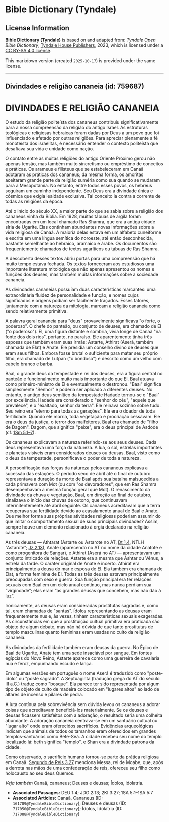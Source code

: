 # Bible Dictionary (Tyndale)

## License Information

**Bible Dictionary (Tyndale)** is based on and adapted from: _Tyndale Open Bible Dictionary_, [Tyndale House Publishers](https://tyndaleopenresources.com/), 2023, which is licensed under a [CC BY-SA 4.0 license](https://creativecommons.org/licenses/by-sa/4.0/legalcode.en).

This markdown version (created `2025-10-17`) is provided under the same license.



--------------------------------

## Divindades e religião cananeia (id: 759687)

DIVINDADES E RELIGIÃO CANANEIA
==============================

O estudo da religião politeísta dos cananeus contribuiu significativamente para a nossa compreensão da religião do antigo Israel. As estruturas teológicas e religiosas hebraicas foram dadas por Deus a um povo que foi influenciado e afetado por outras religiões. Para apreciar plenamente a fé monoteísta dos israelitas, é necessário entender o contexto politeísta que desafiava sua vida e unidade como nação.

O contato entre as muitas religiões do antigo Oriente Próximo gerou não apenas tensão, mas também muito sincretismo ou empréstimo de conceitos e práticas. Os arameus e filisteus que se estabeleceram em Canaã adotaram as práticas dos cananeus; da mesma forma, os amoritas aceitaram grande parte da religião suméria como sua quando se mudaram para a Mesopotâmia. No entanto, entre todos esses povos, os hebreus seguiram um caminho independente. Seu Deus era a divindade única e cósmica que exigia lealdade exclusiva. Tal conceito ia contra a corrente de todas as religiões da época.

Até o início do século XX, a maior parte do que se sabia sobre a religião dos cananeus vinha da Bíblia. Em 1928, muitas tábuas de argila foram encontradas em um local chamado Ras Shamra, que era a antiga cidade síria de Ugarite. Elas continham abundantes novas informações sobre a vida religiosa de Canaã. A maioria delas estava em um alfabeto cuneiforme e escrita em uma língua semítica do noroeste, até então desconhecida, bastante semelhante ao hebraico, aramaico e árabe. Os documentos são frequentemente chamados de textos ugaríticos ou tábuas de Ras Shamra.

A descoberta desses textos abriu portas para uma compreensão que há muito tempo estava fechada. Os textos forneceram aos estudiosos uma importante literatura mitológica que não apenas apresentou os nomes e funções dos deuses, mas também muitas informações sobre a sociedade cananeia.

As divindades cananeias possuíam duas características marcantes: uma extraordinária fluidez de personalidade e função, e nomes cujos significados e origens podiam ser facilmente traçados. Esses fatores, juntamente com a natureza da mitologia, marcam a religião cananeia como sendo relativamente primitiva.

A palavra geral cananeia para "deus" provavelmente significava "o forte, o poderoso". O chefe do panteão, ou conjunto de deuses, era chamado de El ("o poderoso"). El, uma figura distante e sombria, vivia longe de Canaã "na fonte dos dois rios", portanto, no paraíso. Ele aparentemente tinha três esposas que também eram suas irmãs: Astarte, Athirat (Aserá, também chamada de Elat) e Anate. Ele presidia um conselho divino de deuses que eram seus filhos. Embora fosse brutal o suficiente para matar seu próprio filho, era chamado de Lutpan ("o bondoso") e descrito como um velho com cabelo branco e barba.

Baal, o grande deus da tempestade e rei dos deuses, era a figura central no panteão e funcionalmente muito mais importante do que El. Baal atuava como primeiro\-ministro de El e eventualmente o destronou. "Baal" significa simplesmente "Senhor" e poderia ser aplicado a diferentes deuses. No entanto, o antigo deus semítico da tempestade Hadade tornou\-se o "Baal" por excelência. Hadade era considerado o "senhor do céu", "aquele que prevalece", e o "exaltado, senhor da terra". Ele reinava sozinho sobre tudo. Seu reino era "eterno para todas as gerações". Ele era o doador de toda fertilidade. Quando ele morria, toda vegetação e procriação cessavam. Ele era o deus da justiça, o terror dos malfeitores. Baal era chamado de "filho de Dagom". Dagom, que significa "peixe", era o deus principal de Asdode (cf. [1Sm 5\.1–7](https://ref.ly/1Sam5:1-1Sam5:7)).

Os cananeus explicavam a natureza referindo\-se aos seus deuses. Cada deus representava uma força da natureza. A lua, o sol, estrelas importantes e planetas visíveis eram considerados deuses ou deusas. Baal, visto como o deus da tempestade, personificava o poder de toda a natureza.

A personificação das forças da natureza pelos cananeus explicava a sucessão das estações. O período seco de abril até o final de outubro representava a duração da morte de Baal após sua batalha malsucedida a cada primavera com Mot (ou com "os devoradores", que em Ras Shamra desempenhavam a mesma função geral que Mot). O renascimento da divindade da chuva e vegetação, Baal, em direção ao final de outubro, sinalizava o início das chuvas de outono, que continuavam intermitentemente até abril seguinte. Os cananeus acreditavam que a terra recuperava sua fertilidade devido ao acasalamento anual de Baal e Anate. Que melhor forma suas próprias atividades religiosas poderiam assumir do que imitar o comportamento sexual de suas principais divindades? Assim, sempre houve um elemento relacionado à orgia declarado na religião cananeia.

As três deusas — Athtarat (Astarte ou Astarote no AT, [Dt 1\.4](https://ref.ly/Deut1:4), NTLH “Astarote”; [Jz 2\.13](https://ref.ly/Judg2:13)), Anate (aparecendo no AT no nome da cidade Anatote e como progenitora de Sangar), e Athirat (Aserá no AT) — apresentavam um conjunto intricado de relações. Astarte era a mesma que Ashtar ou Vênus, a estrela da tarde. O caráter original de Anate é incerto. Athirat era principalmente a deusa do mar e esposa de El. Ela também era chamada de Elat, a forma feminina de El. Todas as três deusas estavam principalmente preocupadas com sexo e guerra. Sua função principal era ter relações sexuais com Baal em um ciclo anual contínuo, mas nunca perdiam sua “virgindade”; elas eram “as grandes deusas que concebem, mas não dão à luz”.

Ironicamente, as deusas eram consideradas prostitutas sagradas e, como tal, eram chamadas de "santas". Ídolos representando as deusas eram frequentemente nus e, às vezes, tinham características sexuais exageradas. As circunstâncias em que a prostituição cultual primitiva era praticada são objeto de algum debate, mas não há dúvida de que tanto prostitutas de templo masculinas quanto femininas eram usadas no culto da religião cananeia.

As divindades da fertilidade também eram deusas da guerra. No Épico de Baal de Ugarite, Anate tem uma sede insaciável por sangue. Em fontes egípcias do Novo Reino, Astarte aparece como uma guerreira de cavalaria nua e feroz, empunhando escudo e lança.

Em algumas versões em português o nome Aserá é traduzido como "poste\-ídolo" ou "poste sagrado". A Septuaginta (tradução grega do AT do século III a.C.) traduz como "bosque". Ela parece ter sido representada por algum tipo de objeto de culto de madeira colocado em "lugares altos" ao lado de altares de incenso e pilares de pedra.

A luta contínua pela sobrevivência sem dúvida levou os cananeus a adorar coisas que acreditavam beneficiá\-los materialmente. Se os deuses e deusas ficassem satisfeitos com a adoração, o resultado seria uma colheita abundante. A adoração cananeia centrava\-se em um santuário cultual ou "lugar alto" onde eram oferecidos sacrifícios. Evidências arqueológicas indicam que animais de todos os tamanhos eram oferecidos em grandes templos\-santuários como Bete\-Seã. A cidade recebeu seu nome do templo localizado lá: beth significa "templo", e Shan era a divindade patrona da cidade.

Como observado, o sacrifício humano tornou\-se parte da prática religiosa em Canaã. [Segundo de Reis 3\.27](https://ref.ly/2Kgs3:27) menciona Messa, rei de Moabe, que, após a derrota nas mãos de uma confederação de reis, ofereceu seu filho como holocausto ao seu deus Quemos.

*Veja também* Canaã, cananeus; Deuses e deusas; Ídolos, idolatria.

* **Associated Passages:** DEU 1:4; JDG 2:13; 2KI 3:27; 1SA 5:1–1SA 5:7
* **Associated Articles:** Canaã, Cananeus (ID: `161789@TyndaleBibleDictionary`); Deuses e deusas (ID: `717050@TyndaleBibleDictionary`); Ídolos, Idolatria (ID: `717088@TyndaleBibleDictionary`)

